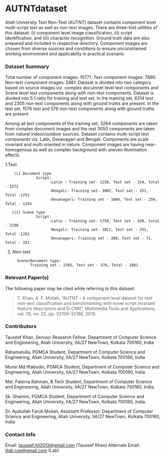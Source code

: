 # AUTNTdataset

Aliah University Text Non-Text (AUTNT) dataset contains component level multi-script text as well as non-text images. There are three-fold utilities of this dataset: (i) component level image classification, (ii) script identification, and (iii) character recognition. Ground truth data are also prepared and included in respective directory. Component images are chosen from diverse sources and conditions to ensure unconstrained working environment and applicabilty in practical scenario. 

### Dataset Summary
Total number of component images: 10771.
Text component images: 7890.
Non-text component images: 2881.
Dataset is divided into two category based on source images viz. complex documnet level text components and Scene level text components along with non-text components.
Dataset is divided into 5:1 ratio for training and test set. In the training set, 6314 text and 2305 non-text components along with ground truths are present.
In the test set, 1576 text and 576 non-text components along with ground truths are present.

Among all text components of the training set, 3264 components are taken from complex document images and the rest 3050 components are taken from natural indoor/outdoor sources. Dataset contains multi-script text components viz. Latin, Devanagari and Bengali. Components are scale invariant and multi oriented in nature.  Component images are having near-homogenous as well as complex background with uneven illumination effects.

  1.Text

        (i) Document type
                  Script:
                        -Latin : Training set- 1258, Test set - 314, total - 1572
                        -Bengali: Training set- 1002, Test set - 251, Total -1253 
                        -Devanagari: Training set - 1004, Test set - 250, Total - 1254  
                        
       (ii) Scene type
                  Script:
                        -Latin : Training set- 1759, Test set - 439, total - 2198
                        -Bengali: Training set- 1011, Test set - 251, Total -1262 
                        -Devanagari: Training set - 280, Test set - 71, Total - 351  
                              
   2. Non-text
  
            Scene/Document type:
                  Training set - 2305, Test set - 576, Total - 2881



### Relevant Paper(s)
The following paper may be cited while referring to this dataset.
> T. Khan, A. F. Mollah, “AUTNT - A component level dataset for text non-text classification and benchmarking with novel script invariant feature descriptors and D-CNN”, Multimedia Tools and Applications, vol. 78, no. 22, pp. 32159–32186, 2019.



### Contributors
Tauseef Khan, Senuior Research Fellow, Department of Computer Science and Engineering, Aliah University, IIA/27 NewTown, Kolkata 700160, India

Rahamatulla, PGMCA Student, Department of Computer Science and Engineering, Aliah University, IIA/27 NewTown, Kolkata 700160, India

Munsi Md Iftabudin, PGMCA Student, Department of Computer Science and Engineering, Aliah University, IIA/27 NewTown, Kolkata 700160, India.

Mst. Fatema Rahman, B.Tech Student, Department of Computer Science and Engineering, Aliah University, IIA/27 NewTown, Kolkata 700160, India.

Sk. Shamim, PGMCA Student, Department of Computer Science and Engineering, Aliah University, IIA/27 NewTown, Kolkata 700160, India.

Dr. Ayatullah Faruk Mollah, Assistant Professor, Department of Computer Science and Engineering, Aliah University, IIA/27 NewTown, Kolkata 700160, India



### Contact Info
Email: tauseef.hit2013@gmail.com (Tauseef Khan)
Alternate Email: iilab.cse@gmail.com (Lab)
